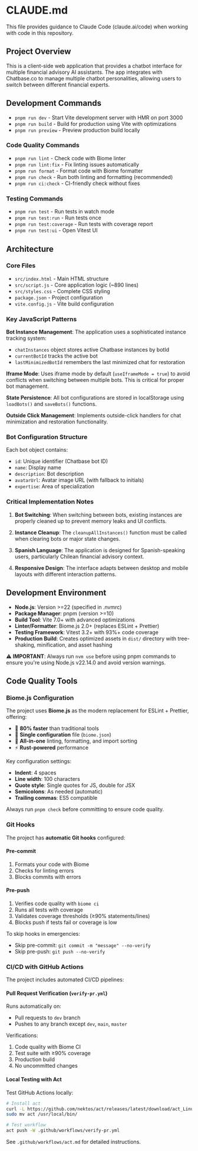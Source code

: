 # CLAUDE.md

This file provides guidance to Claude Code (claude.ai/code) when working with code in this repository.

## Project Overview

This is a client-side web application that provides a chatbot interface for multiple financial advisory AI assistants. The app integrates with Chatbase.co to manage multiple chatbot personalities, allowing users to switch between different financial experts.

## Development Commands

- `pnpm run dev` - Start Vite development server with HMR on port 3000
- `pnpm run build` - Build for production using Vite with optimizations
- `pnpm run preview` - Preview production build locally

### Code Quality Commands

- `pnpm run lint` - Check code with Biome linter
- `pnpm run lint:fix` - Fix linting issues automatically
- `pnpm run format` - Format code with Biome formatter
- `pnpm run check` - Run both linting and formatting (recommended)
- `pnpm run ci:check` - CI-friendly check without fixes

### Testing Commands

- `pnpm run test` - Run tests in watch mode
- `pnpm run test:run` - Run tests once
- `pnpm run test:coverage` - Run tests with coverage report
- `pnpm run test:ui` - Open Vitest UI

## Architecture

### Core Files
- `src/index.html` - Main HTML structure
- `src/script.js` - Core application logic (~890 lines)
- `src/styles.css` - Complete CSS styling
- `package.json` - Project configuration
- `vite.config.js` - Vite build configuration

### Key JavaScript Patterns

**Bot Instance Management**: The application uses a sophisticated instance tracking system:
- `chatInstances` object stores active Chatbase instances by botId
- `currentBotId` tracks the active bot
- `lastMinimizedBotId` remembers the last minimized chat for restoration

**Iframe Mode**: Uses iframe mode by default (`useIframeMode = true`) to avoid conflicts when switching between multiple bots. This is critical for proper bot management.

**State Persistence**: All bot configurations are stored in localStorage using `loadBots()` and `saveBots()` functions.

**Outside Click Management**: Implements outside-click handlers for chat minimization and restoration functionality.

### Bot Configuration Structure
Each bot object contains:
- `id`: Unique identifier (Chatbase bot ID)
- `name`: Display name
- `description`: Bot description
- `avatarUrl`: Avatar image URL (with fallback to initials)
- `expertise`: Area of specialization

### Critical Implementation Notes

1. **Bot Switching**: When switching between bots, existing instances are properly cleaned up to prevent memory leaks and UI conflicts.

2. **Instance Cleanup**: The `cleanupAllInstances()` function must be called when clearing bots or major state changes.

3. **Spanish Language**: The application is designed for Spanish-speaking users, particularly Chilean financial advisory context.

4. **Responsive Design**: The interface adapts between desktop and mobile layouts with different interaction patterns.

## Development Environment

- **Node.js**: Version >=22 (specified in .nvmrc)
- **Package Manager**: pnpm (version >=10)
- **Build Tool**: Vite 7.0+ with advanced optimizations
- **Linter/Formatter**: Biome.js 2.0+ (replaces ESLint + Prettier)
- **Testing Framework**: Vitest 3.2+ with 93%+ code coverage
- **Production Build**: Creates optimized assets in `dist/` directory with tree-shaking, minification, and asset hashing

⚠️ **IMPORTANT**: Always run `nvm use` before using pnpm commands to ensure you're using Node.js v22.14.0 and avoid version warnings.

## Code Quality Tools

### Biome.js Configuration

The project uses **Biome.js** as the modern replacement for ESLint + Prettier, offering:
- 🚀 **80% faster** than traditional tools
- 🔧 **Single configuration** file (`biome.json`)
- 🎯 **All-in-one** linting, formatting, and import sorting
- ⚡ **Rust-powered** performance

Key configuration settings:
- **Indent**: 4 spaces
- **Line width**: 100 characters
- **Quote style**: Single quotes for JS, double for JSX
- **Semicolons**: As needed (automatic)
- **Trailing commas**: ES5 compatible

Always run `pnpm check` before committing to ensure code quality.

### Git Hooks

The project has **automatic Git hooks** configured:

#### Pre-commit
1. Formats your code with Biome
2. Checks for linting errors
3. Blocks commits with errors

#### Pre-push
1. Verifies code quality with `biome ci`
2. Runs all tests with coverage
3. Validates coverage thresholds (≥90% statements/lines)
4. Blocks push if tests fail or coverage is low

To skip hooks in emergencies:
- Skip pre-commit: `git commit -m "message" --no-verify`
- Skip pre-push: `git push --no-verify`

### CI/CD with GitHub Actions

The project includes automated CI/CD pipelines:

#### Pull Request Verification (`verify-pr.yml`)
Runs automatically on:
- Pull requests to `dev` branch
- Pushes to any branch except `dev`, `main`, `master`

Verifications:
1. Code quality with Biome CI
2. Test suite with ≥90% coverage
3. Production build
4. No uncommitted changes

#### Local Testing with Act
Test GitHub Actions locally:
```bash
# Install act
curl -L https://github.com/nektos/act/releases/latest/download/act_Linux_x86_64.tar.gz | tar xz
sudo mv act /usr/local/bin/

# Test workflow
act push -W .github/workflows/verify-pr.yml
```

See `.github/workflows/act.md` for detailed instructions.